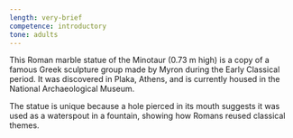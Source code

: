 ```yaml
---
length: very-brief
competence: introductory
tone: adults
---
```

This Roman marble statue of the Minotaur (0.73 m high) is a copy of a famous Greek sculpture group made by Myron during the Early Classical period. It was discovered in Plaka, Athens, and is currently housed in the National Archaeological Museum.

<!-- more -->

The statue is unique because a hole pierced in its mouth suggests it was used as a waterspout in a fountain, showing how Romans reused classical themes.
